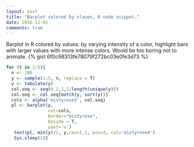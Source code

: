 ```yaml
---
layout: post
title: "Barplot colored by vlaues, R code snippet."
date: 2016-12-01
comments: true
---
```


Barplot in R colored by values: by varying intensity of a color, highlight bars with larger values with more intense colors.
Would be too boring not to animate.
{% gist 6f0c98313fe78079f272bc03e0fe3d73 %}  

```R
for (t in 1:5){  
  n <- 100  
  y <- sample(1:5, n, replace = T)  
  y <- tabulate(y)    
  col.seq <- seq(0.2,1,1/length(unique(y)))  
  col.seq <- col.seq[match(y, sort(y))]    
  cols <- alpha('mistyrose3', col.seq)     
  pl <- barplot(y,           
                col=cols,          
                border="mistyrose",          
                beside = T,          
                yaxt='n')    
   text(pl, min(y)/2, y,cex=1.2, pos=3, col='mistyrose4')  
   Sys.sleep(1)}
```
